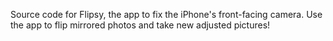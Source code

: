Source code for Flipsy, the app to fix the iPhone's front-facing camera. Use the app to flip mirrored photos and take new adjusted pictures!

